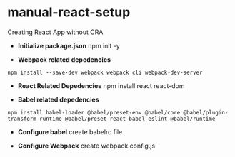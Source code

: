 # manual-react-setup
Creating React App without CRA

- **Initialize package.json**	npm init -y
	
- **Webpack related depedencies**	

```
npm install --save-dev webpack webpack cli webpack-dev-server
```
	
- **React Related Depedencies**	npm install react react-dom
	
- **Babel related depedencies**	

```
npm install babel-loader @babel/preset-env @babel/core @babel/plugin-transform-runtime @babel/preset-react babel-eslint @babel/runtime
```
	
- **Configure babel**	create babelrc file
	
- **Configure Webpack**	create webpack.config.js
